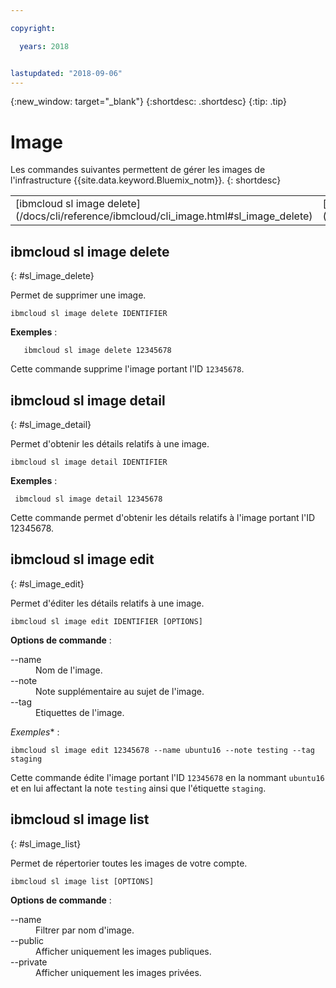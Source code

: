 ```yaml
---

copyright:

  years: 2018


lastupdated: "2018-09-06"
---
```


{:new_window: target="_blank"}
{:shortdesc: .shortdesc}
{:tip: .tip}

# Image

Les commandes suivantes permettent de gérer les images de l'infrastructure {{site.data.keyword.Bluemix_notm}}.
{: shortdesc}

<table summary="Commandes d'image de l'infrastructure {{site.data.keyword.Bluemix_notm}} classées par ordre alphabétique avec des liens vers des informations supplémentaires sur la commande">
 <tbody>
 <tr>
 <td>[ibmcloud sl image delete](/docs/cli/reference/ibmcloud/cli_image.html#sl_image_delete)</td>
 <td>[ibmcloud sl image detail](/docs/cli/reference/ibmcloud/cli_image.html#sl_image_detail)</td>
 <td>[ibmcloud sl image edit](/docs/cli/reference/ibmcloud/cli_image.html#sl_image_edit)</td>
 <td>[ibmcloud sl image list](/docs/cli/reference/ibmcloud/cli_image.html#sl_image_list)</td>
 </tr>
   </tbody>
 </table>

 ## ibmcloud sl image delete
{: #sl_image_delete}

Permet de supprimer une image.
```
ibmcloud sl image delete IDENTIFIER
```
**Exemples** :
```
   ibmcloud sl image delete 12345678
```
Cette commande supprime l'image portant l'ID `12345678`.

## ibmcloud sl image detail
{: #sl_image_detail}

Permet d'obtenir les détails relatifs à une image.
```
ibmcloud sl image detail IDENTIFIER
```
**Exemples** :
```
 ibmcloud sl image detail 12345678
```
Cette commande permet d'obtenir les détails relatifs à l'image portant l'ID 12345678.

## ibmcloud sl image edit
{: #sl_image_edit}

Permet d'éditer les détails relatifs à une image.
```
ibmcloud sl image edit IDENTIFIER [OPTIONS]
```

<strong>Options de commande</strong> :
<dl>
<dt>--name</dt>
<dd>Nom de l'image.</dd>
<dt>--note</dt>
<dd>Note supplémentaire au sujet de l'image.</dd>
<dt>--tag</dt>
<dd>Etiquettes de l'image.</dd>
</dl>

*Exemples** :
```  
ibmcloud sl image edit 12345678 --name ubuntu16 --note testing --tag staging
```
Cette commande édite l'image portant l'ID `12345678` en la nommant `ubuntu16` et en lui affectant la note `testing` ainsi que l'étiquette `staging`.

## ibmcloud sl image list
{: #sl_image_list}

Permet de répertorier toutes les images de votre compte.
```
ibmcloud sl image list [OPTIONS]
```

<strong>Options de commande</strong> :
<dl>
<dt>--name</dt>
<dd>Filtrer par nom d'image.</dd>
<dt>--public</dt>
<dd>Afficher uniquement les images publiques.</dd>
<dt>--private</dt>
<dd>Afficher uniquement les images privées.</dd>
</dl>
